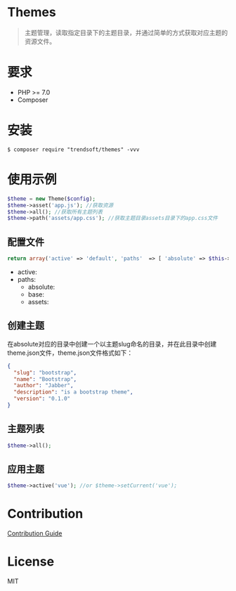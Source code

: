 # Themes

> 主题管理，读取指定目录下的主题目录，并通过简单的方式获取对应主题的资源文件。


# 要求

- PHP >= 7.0
- Composer

# 安装
```
$ composer require "trendsoft/themes" -vvv
```

# 使用示例
```php
$theme = new Theme($config);
$theme->asset('app.js'); //获取资源
$theme->all(); //获取所有主题列表
$theme->path('assets/app.css'); //获取主题目录assets目录下的app.css文件
```
## 配置文件
```php
return array('active' => 'default', 'paths'  => [ 'absolute' => $this->getAbsolute(), 'base' => 'themes', 'assets' => 'assets' ]);
```

- active:
- paths:
  - absolute:
  - base:
  - assets:
  
## 创建主题

在absolute对应的目录中创建一个以主题slug命名的目录，并在此目录中创建theme.json文件，theme.json文件格式如下：

```json
{
  "slug": "bootstrap",
  "name": "Bootstrap",
  "author": "Jabber",
  "description": "is a bootstrap theme",
  "version": "0.1.0"
}
```

## 主题列表

```php
$theme->all();
```
## 应用主题

```php
$theme->active('vue'); //or $theme->setCurrent('vue');
```

# Contribution
[Contribution Guide](.github/CONTRIBUTING.md)

# License
MIT
